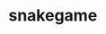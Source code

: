 # snakegame


<h1  style="
  background : linear-gradient(90deg , red ,blue)
        
  ">IT IS MADE USING HTML AND CSS</h1>
